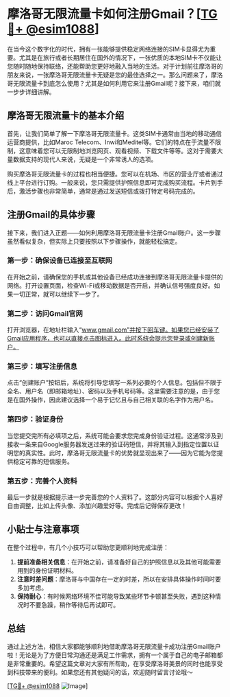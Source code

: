 # 摩洛哥无限流量卡如何注册Gmail？[[TG💪+ @esim1088](https://t.me/s/esim1088)]

在当今这个数字化的时代，拥有一张能够提供稳定网络连接的SIM卡显得尤为重要。尤其是在旅行或者长期居住在国外的情况下，一张优质的本地SIM卡不仅能让您随时随地保持联络，还能帮助您更好地融入当地的生活。对于计划前往摩洛哥的朋友来说，一张摩洛哥无限流量卡无疑是您的最佳选择之一。那么问题来了，摩洛哥无限流量卡到底怎么使用？尤其是如何利用它来注册Gmail呢？接下来，咱们就一步步详细讲解。

## 摩洛哥无限流量卡的基本介绍

首先，让我们简单了解一下摩洛哥无限流量卡。这类SIM卡通常由当地的移动通信运营商提供，比如Maroc Telecom、Inwi和Meditel等。它们的特点在于流量不限制，这意味着您可以无限制地浏览网页、观看视频、下载文件等等。这对于需要大量数据支持的现代人来说，无疑是一个非常诱人的选项。

购买摩洛哥无限流量卡的过程也相当便捷。您可以在机场、市区的营业厅或者通过线上平台进行订购。一般来说，您只需提供护照信息即可完成购买流程。卡片到手后，激活步骤也非常简单，通常是通过发送短信或拨打特定号码完成的。

## 注册Gmail的具体步骤

接下来，我们进入正题——如何利用摩洛哥无限流量卡注册Gmail账户。这一步骤虽然看似复杂，但实际上只要按照以下步骤操作，就能轻松搞定。

### 第一步：确保设备已连接至互联网

在开始之前，请确保您的手机或其他设备已经成功连接到摩洛哥无限流量卡提供的网络。打开设置页面，检查Wi-Fi或移动数据是否开启，并确认信号强度良好。如果一切正常，就可以继续下一步了。

### 第二步：访问Gmail官网

打开浏览器，在地址栏输入“www.gmail.com”并按下回车键。如果您已经安装了Gmail应用程序，也可以直接点击图标进入。此时系统会提示您登录或创建新账户。

### 第三步：填写注册信息

点击“创建账户”按钮后，系统将引导您填写一系列必要的个人信息。包括但不限于全名、用户名（即邮箱地址）、密码以及手机号码等。这里需要注意的是，由于您是在国外操作，因此建议选择一个易于记忆且与自己相关联的名字作为用户名。

### 第四步：验证身份

当您提交完所有必填项之后，系统可能会要求您完成身份验证过程。这通常涉及到接收一条来自Google服务器发送过来的验证码短信，并将其输入到指定位置以证明您的真实性。此时，摩洛哥无限流量卡的优势就显现出来了——因为它能为您提供稳定可靠的短信服务。

### 第五步：完善个人资料

最后一步就是根据提示进一步完善您的个人资料了。这部分内容可以根据个人喜好自由调整，比如上传头像、添加兴趣爱好等。完成后记得保存更改！

## 小贴士与注意事项

在整个过程中，有几个小技巧可以帮助您更顺利地完成注册：

1. **提前准备相关信息**：在开始之前，请准备好自己的护照信息以及其他可能需要用到的身份证明材料。
2. **注意时差问题**：摩洛哥与中国存在一定的时差，所以在安排具体操作时间时要多加考虑。
3. **保持耐心**：有时候网络环境不佳可能导致某些环节卡顿甚至失败，遇到这种情况时不要急躁，稍作等待后再试即可。

## 总结

通过上述方法，相信大家都能够顺利地借助摩洛哥无限流量卡成功注册Gmail账户啦！无论是为了方便日常沟通还是满足工作需求，拥有一个属于自己的电子邮箱都是非常重要的。希望这篇文章对大家有所帮助，在享受摩洛哥美景的同时也能享受到科技带来的便利。如果您还有其他疑问的话，欢迎随时留言讨论哦～

[[TG💪+ @esim1088](https://t.me/s/esim1088) ![Image](https://i.postimg.cc/4NQfJmqS/Snipaste-2025-05-13-00-14-12.png)]